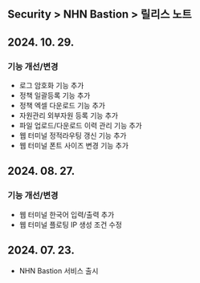 ## Security > NHN Bastion > 릴리스 노트

## 2024. 10. 29.
### 기능 개선/변경
* 로그 암호화 기능 추가
* 정책 일괄등록 기능 추가
* 정책 엑셀 다운로드 기능 추가
* 자원관리 외부자원 등록 기능 추가
* 파일 업로드/다운로드 이력 관리 기능 추가
* 웹 터미널 정적라우팅 갱신 기능 추가
* 웹 터미널 폰트 사이즈 변경 기능 추가

## 2024. 08. 27.
### 기능 개선/변경
* 웹 터미널 한국어 입력/출력 추가
* 웹 터미널 플로팅 IP 생성 조건 수정

## 2024. 07. 23.
* NHN Bastion 서비스 출시
